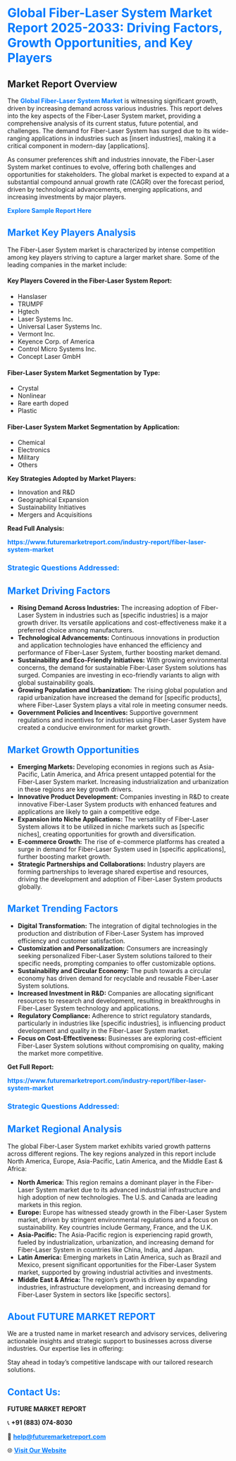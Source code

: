 <h1 style="color: #007BFF;">Global Fiber-Laser System Market Report 2025-2033: Driving Factors, Growth Opportunities, and Key Players</h1>

<section id="overview">
<h2>Market Report Overview</h2>
<p>The <a href="https://www.futuremarketreport.com/industry-report/fiber-laser-system-market" style="color: #007BFF; text-decoration: none;"><strong>Global Fiber-Laser System Market</strong></a> is witnessing significant growth, driven by increasing demand across various industries. This report delves into the key aspects of the Fiber-Laser System market, providing a comprehensive analysis of its current status, future potential, and challenges. The demand for Fiber-Laser System has surged due to its wide-ranging applications in industries such as [insert industries], making it a critical component in modern-day [applications].</p>
<p>As consumer preferences shift and industries innovate, the Fiber-Laser System market continues to evolve, offering both challenges and opportunities for stakeholders. The global market is expected to expand at a substantial compound annual growth rate (CAGR) over the forecast period, driven by technological advancements, emerging applications, and increasing investments by major players.</p>
</section>

<section id="overview">
<p><a href="https://www.futuremarketreport.com/request-sample/reportId=103943" style="color: #007BFF; text-decoration: none;"><strong>Explore Sample Report Here</strong></a></p>
</section>

<section id="key-players">
<h2 style="color: #007BFF;">Market Key Players Analysis</h2>
<p>The Fiber-Laser System market is characterized by intense competition among key players striving to capture a larger market share. Some of the leading companies in the market include:</p>
<h4>Key Players Covered in the Fiber-Laser System Report:</h4>
<ul><li>Hanslaser</li><li>TRUMPF</li><li>Hgtech</li><li>Laser Systems Inc.</li><li>Universal Laser Systems Inc.</li><li>Vermont Inc.</li><li>Keyence Corp. of America</li><li>Control Micro Systems Inc.</li><li>Concept Laser GmbH</li></ul>
<h4>Fiber-Laser System Market Segmentation by Type:</h4>
<ul><li>Crystal</li><li>Nonlinear</li><li>Rare earth doped</li><li>Plastic</li></ul>

<h4>Fiber-Laser System Market Segmentation by Application:</h4>
<ul><li>Chemical</li><li>Electronics</li><li>Military</li><li>Others</li></ul>
<p><strong>Key Strategies Adopted by Market Players:</strong></p>
<ul>
<li>Innovation and R&D</li>
<li>Geographical Expansion</li>
<li>Sustainability Initiatives</li>
<li>Mergers and Acquisitions</li>
</ul>
</section>

<section>
<p><strong>Read Full Analysis: </strong></p><a href="https://www.futuremarketreport.com/industry-report/fiber-laser-system-market" style="color: #007BFF; text-decoration: none;"><strong>https://www.futuremarketreport.com/industry-report/fiber-laser-system-market</strong></a>
<h3 style="color: #007BFF;">Strategic Questions Addressed:</h3>
</section>

<section id="driving-factors">
<h2 style="color: #007BFF;">Market Driving Factors</h2>
<ul>
<li><strong>Rising Demand Across Industries:</strong> The increasing adoption of Fiber-Laser System in industries such as [specific industries] is a major growth driver. Its versatile applications and cost-effectiveness make it a preferred choice among manufacturers.</li>
<li><strong>Technological Advancements:</strong> Continuous innovations in production and application technologies have enhanced the efficiency and performance of Fiber-Laser System, further boosting market demand.</li>
<li><strong>Sustainability and Eco-Friendly Initiatives:</strong> With growing environmental concerns, the demand for sustainable Fiber-Laser System solutions has surged. Companies are investing in eco-friendly variants to align with global sustainability goals.</li>
<li><strong>Growing Population and Urbanization:</strong> The rising global population and rapid urbanization have increased the demand for [specific products], where Fiber-Laser System plays a vital role in meeting consumer needs.</li>
<li><strong>Government Policies and Incentives:</strong> Supportive government regulations and incentives for industries using Fiber-Laser System have created a conducive environment for market growth.</li>
</ul>
</section>

<section id="growth-opportunities">
<h2 style="color: #007BFF;">Market Growth Opportunities</h2>
<ul>
<li><strong>Emerging Markets:</strong> Developing economies in regions such as Asia-Pacific, Latin America, and Africa present untapped potential for the Fiber-Laser System market. Increasing industrialization and urbanization in these regions are key growth drivers.</li>
<li><strong>Innovative Product Development:</strong> Companies investing in R&D to create innovative Fiber-Laser System products with enhanced features and applications are likely to gain a competitive edge.</li>
<li><strong>Expansion into Niche Applications:</strong> The versatility of Fiber-Laser System allows it to be utilized in niche markets such as [specific niches], creating opportunities for growth and diversification.</li>
<li><strong>E-commerce Growth:</strong> The rise of e-commerce platforms has created a surge in demand for Fiber-Laser System used in [specific applications], further boosting market growth.</li>
<li><strong>Strategic Partnerships and Collaborations:</strong> Industry players are forming partnerships to leverage shared expertise and resources, driving the development and adoption of Fiber-Laser System products globally.</li>
</ul>
</section>

<section id="trending-factors">
<h2 style="color: #007BFF;">Market Trending Factors</h2>
<ul>
<li><strong>Digital Transformation:</strong> The integration of digital technologies in the production and distribution of Fiber-Laser System has improved efficiency and customer satisfaction.</li>
<li><strong>Customization and Personalization:</strong> Consumers are increasingly seeking personalized Fiber-Laser System solutions tailored to their specific needs, prompting companies to offer customizable options.</li>
<li><strong>Sustainability and Circular Economy:</strong> The push towards a circular economy has driven demand for recyclable and reusable Fiber-Laser System solutions.</li>
<li><strong>Increased Investment in R&D:</strong> Companies are allocating significant resources to research and development, resulting in breakthroughs in Fiber-Laser System technology and applications.</li>
<li><strong>Regulatory Compliance:</strong> Adherence to strict regulatory standards, particularly in industries like [specific industries], is influencing product development and quality in the Fiber-Laser System market.</li>
<li><strong>Focus on Cost-Effectiveness:</strong> Businesses are exploring cost-efficient Fiber-Laser System solutions without compromising on quality, making the market more competitive.</li>
</ul>
</section>

<section>
<p><strong>Get Full Report: </strong></p><a href="https://www.futuremarketreport.com/industry-report/fiber-laser-system-market" style="color: #007BFF; text-decoration: none;"><strong>https://www.futuremarketreport.com/industry-report/fiber-laser-system-market</strong></a>
<h3 style="color: #007BFF;">Strategic Questions Addressed:</h3>
</section>


<section id="regional-analysis">
<h2 style="color: #007BFF;">Market Regional Analysis</h2>
<p>The global Fiber-Laser System market exhibits varied growth patterns across different regions. The key regions analyzed in this report include North America, Europe, Asia-Pacific, Latin America, and the Middle East & Africa:</p>
<ul>
<li><strong>North America:</strong> This region remains a dominant player in the Fiber-Laser System market due to its advanced industrial infrastructure and high adoption of new technologies. The U.S. and Canada are leading markets in this region.</li>
<li><strong>Europe:</strong> Europe has witnessed steady growth in the Fiber-Laser System market, driven by stringent environmental regulations and a focus on sustainability. Key countries include Germany, France, and the U.K.</li>
<li><strong>Asia-Pacific:</strong> The Asia-Pacific region is experiencing rapid growth, fueled by industrialization, urbanization, and increasing demand for Fiber-Laser System in countries like China, India, and Japan.</li>
<li><strong>Latin America:</strong> Emerging markets in Latin America, such as Brazil and Mexico, present significant opportunities for the Fiber-Laser System market, supported by growing industrial activities and investments.</li>
<li><strong>Middle East & Africa:</strong> The region’s growth is driven by expanding industries, infrastructure development, and increasing demand for Fiber-Laser System in sectors like [specific sectors].</li>
</ul>
</section>

<footer>
<h2 style="color: #007BFF;">About FUTURE MARKET REPORT</h2>
<p>We are a trusted name in market research and advisory services, delivering actionable insights and strategic support to businesses across diverse industries. Our expertise lies in offering:</p>

<p>Stay ahead in today’s competitive landscape with our tailored research solutions.</p>

<h2 style="color: #007BFF;">Contact Us:</h2>
<p><strong>FUTURE MARKET REPORT</strong></p>
<p>📞 <strong>+91 (883) 074-8030</strong></p>
<p>📧 <strong><a href="mailto:help@futuremarketreport.com" style="color: #007BFF;">help@futuremarketreport.com</a></strong></p>
<p>🌐 <strong><a href="https://www.futuremarketreport.com/" style="color: #007BFF;">Visit Our Website</a></strong></p>
</footer>